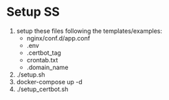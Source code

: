 # Setup SS

1. setup these files following the templates/examples:
    - nginx/conf.d/app.conf
    - .env
    - .certbot_tag
    - crontab.txt
    - .domain_name
2. ./setup.sh
3. docker-compose up -d
4. ./setup_certbot.sh